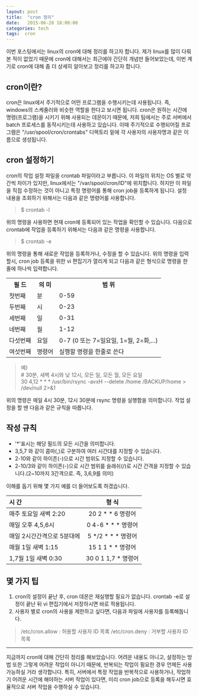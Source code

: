 ```yaml
---
layout: post
title:  "cron 정리"
date:   2015-06-28 18:00:00
categories: tech
tags:  cron
---
```


이번 포스팅에서는 linux의 cron에 대해 정리를 하고자 합니다. 제가 linux를 많이 다뤄본 적이 없었기 때문에 cron에 대해서는 최근에야 간단히 개념만 들어보았는데, 이번 계기로 cron에 대해 좀 더 상세히 알아보고 정리를 하고자 합니다.

## cron이란?
cron은 linux에서 주기적으로 어떤 프로그램을 수행시키는데 사용됩니다. 즉, windows의 스케줄러와 비슷한 역할을 한다고 보시면 됩니다. cron은 원하는 시간에 명령(프로그램)을 시키기 위해 사용되는 데몬이기 때문에, 저희 팀에서는 주로  서버에서 batch 프로세스를 동작시키는데 사용하고 있습니다.
이때  주기적으로 수행되어질 프로그램은 "/usr/spool/cron/crontabs" 디렉토리 밑에 각 사용자의 사용자명과 같은 이름으로 생성됩니다. 

## cron 설정하기
cron의 작업 설정 파일을 crontab 파일이라고 부릅니다. 이 파일의 위치는 OS 별로 약간씩 차이가 있지만, linux에서는 "/var/spool/cron/ID"에 위치합니다. 하지만 이 파일을 직접 수정하는 것이 아니고 특정 명령어를 통해 cron job을 등록하게 됩니다.
설정 내용을 조회하기 위해서는 다음과 같은 명령어를 사용합니다.  

> $ crontab -l

위의 명령을 사용하면 현재 cron에 등록되어 있는 작업을 확인할 수 있습니다. 다음으로 crontab에 작업을 등록하기 위해서는 다음과 같은 명령을 사용합니다.

> $ crontab -e

위의 명령을 통해 새로운 작업을 등록하거나, 수정을 할 수 있습니다. 위의 명령을 입력할시, cron job 등록을 위한 vi 편집기가 열리게 되고 다음과 같은 형식으로 명령을 한 줄에 하나씩 입력합니다.
 
<table>
<tr>
	<th>필  드</th>
	<th>의  미</th>
	<th>범  위</th>
</tr>
<tr>
	<td>첫번째</td>
	<td>분</td>
	<td>0-59</td>
</tr>
<tr>
	<td>두번째</td>
	<td>시</td>
	<td>0-23</td>
</tr>
<tr>
	<td>세번째</td>
	<td>일</td>
	<td>0-31</td>
</tr>
<tr>
	<td>네번째</td>
	<td>월</td>
	<td>1-12</td>
</tr>
<tr>
	<td>다섯번째</td>
	<td>요일</td>
	<td>0-7 (0 또는 7=일요일, 1=월, 2=화,...)</td>
</tr>
<tr>
	<td>여섯번째</td>
	<td>명령어</td>
	<td>실행할 명령을 한줄로 쓴다</td>
</tr>
</table>
  
> 예)  
> \# 30분, 새벽 4시와 낮 12시, 모든 일, 모든 월, 모든 요일  
> 30 4,12 * * *  /usr/bin/rsync -avxH --delete /home /BACKUP/home > /dev/null 2>&1

위의 명령은 매일 4시 30분, 12시 30분에 rsync 명령을 실행함을 의미합니다. 작업 설정을 할 땐 다음과 같은 규칙을 따릅니다.

## 작성 규칙

- '*'표시는 해당 필드의 모든 시간을 의미합니다.
- 3,5,7 와 같이 콤마(,)로 구분하여 여러 시간대를 지정할 수 있습니다.
- 2-10와 같이 하이픈(-)으로 시간 범위도 지정할 수 있습니다.
- 2-10/3와 같이 하이픈(-)으로 시간 범위를 슬래쉬(/)로 시간 간격을 지정할 수 있습니다.(2~10까지 3간격으로. 즉, 3,6,9를 의미)

이해를 돕기 위해 몇 가지 예를 더 들어보도록 하겠습니다.  

| 시        간                        | 형         식                |
| :------------------------ | :-------------------: |
| 매주 토요일 새벽 2:20         |  20  2     *  *  6 명령어 |
| 매일 오후 4,5,6시               |  0  4-6   *  *  * 명령어 |
| 매일 2시간간격으로 5분대에 | 5  */2 *  *  * 명령어    |
| 매월 1일 새벽 1:15              | 15  1   1  *  *  명령어   |
| 1,7월 1일 새벽 0:30             | 30  0   1  1,7  *  명령어 |

## 몇 가지 팁
1. cron의 설정이 끝난 후, cron 데몬은 재실행할 필요가 없습니다. crontab -e로 설정이 끝난 뒤 vi 편집기에서 저장하시면 바로 적용됩니다.
2. 사용자 별로 cron의 사용을 제한하고 싶다면, 다음과 파일에 사용자를 등록해둡니다.  
> /etc/cron.allow : 허용할 사용자 ID 목록
> /etc/cron.deny  : 거부할 사용자 ID 목록

---

지금까지 cron에 대해 간단히 정리를 해보았습니다. 어려운 내용도 아니고, 설정하는 방법 또한 그렇게 어려운 작업이 아니기 때문에, 반복되는 작업이 필요한 경우 언제든 사용 가능하실 거라 생각합니다.
특히, 서버에서 특정 작업을 반복적으로 사용하거나, 작업하기 어려운 시간에 해야하는 서버 작업이 있다면, 미리 cron job으로 등록을 해두시면 효율적으로 서버 작업을 수행하실 수 있습니다.